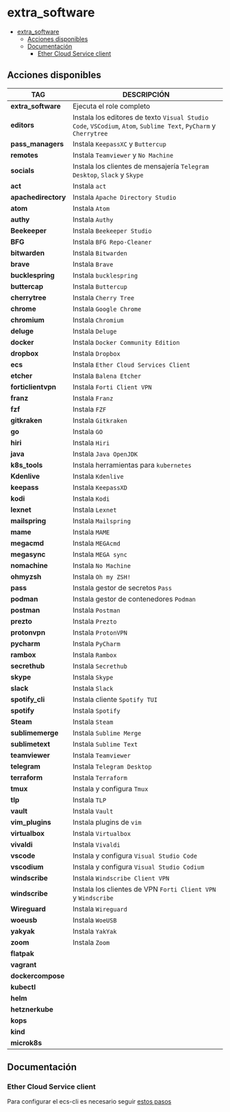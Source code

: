 # extra_software

- [extra_software](#extra_software)
  - [Acciones disponibles](#acciones-disponibles)
  - [Documentación](#documentación)
    - [Ether Cloud Service client](#ether-cloud-service-client)

## Acciones disponibles

| **TAG** | **DESCRIPCIÓN** |
|---------|-----------------|
| **extra_software** | Ejecuta el role completo |
| **editors** | Instala los editores de texto `Visual Studio Code`, `VSCodium`, `Atom`, `Sublime Text`, `PyCharm` y `Cherrytree` |
| **pass_managers** | Instala `KeepassXC` y `Buttercup` |
| **remotes** | Instala `Teamviewer` y `No Machine` |
| **socials** | Instala los clientes de mensajería `Telegram Desktop`, `Slack` y `Skype` |
| **act** | Instala `act` |
| **apachedirectory** | Instala `Apache Directory Studio` |
| **atom** | Instala `Atom` |
| **authy** | Instala `Authy` |
| **Beekeeper** | Instala `Beekeeper Studio`|
| **BFG** | Instala `BFG Repo-Cleaner` |
| **bitwarden** | Instala `Bitwarden` |
| **brave** | Instala `Brave` |
| **bucklespring** | Instala `bucklespring` |
| **buttercap** | Instala `Buttercup` |
| **cherrytree** | Instala `Cherry Tree` |
| **chrome** | Instala `Google Chrome` |
| **chromium** | Instala `Chromium` |
| **deluge** | Instala `Deluge` |
| **docker** | Instala `Docker Community Edition` |
| **dropbox** | Instala `Dropbox` |
| **ecs** | Instala `Ether Cloud Services Client` |
| **etcher** | Instala `Balena Etcher` |
| **forticlientvpn** | Instala `Forti Client VPN` |
| **franz** | Instala `Franz` |
| **fzf** | Instala `FZF` |
| **gitkraken** | Instala `Gitkraken` |
| **go** | Instala `GO` |
| **hiri** | Instala `Hiri` |
| **java** | Instala `Java OpenJDK` |
| **k8s_tools** | Instala herramientas para `kubernetes` |
| **Kdenlive** | Instala `Kdenlive` |
| **keepass** | Instala `KeepassXD` |
| **kodi** | Instala `Kodi` |
| **lexnet** | Instala `Lexnet` |
| **mailspring** | Instala `Mailspring` |
| **mame** | Instala `MAME` |
| **megacmd** | Instala `MEGAcmd` |
| **megasync** | Instala `MEGA sync` |
| **nomachine** | Instala `No Machine` |
| **ohmyzsh** | Instala `Oh my ZSH!` |
| **pass** | Instala gestor de secretos `Pass` |
| **podman** | Instala gestor de contenedores `Podman` |
| **postman** | Instala `Postman` |
| **prezto** | Instala `Prezto` |
| **protonvpn** | Instala `ProtonVPN` |
| **pycharm** | Instala `PyCharm` |
| **rambox** | Instala `Rambox` |
| **secrethub** | Instala `Secrethub` |
| **skype** | Instala `Skype` |
| **slack** | Instala `Slack` |
| **spotify_cli** | Instala cliente `Spotify TUI` |
| **spotify** | Instala `Spotify` |
| **Steam** | Instala `Steam` |
| **sublimemerge** | Instala `Sublime Merge` |
| **sublimetext** | Instala `Sublime Text` |
| **teamviewer** | Instala `Teamviewer` |
| **telegram** | Instala `Telegram Desktop` |
| **terraform** | Instala `Terraform` |
| **tmux** | Instala y configura `Tmux` |
| **tlp** | Instala `TLP` |
| **vault** | Instala `Vault` |
| **vim_plugins** | Instala plugins de `vim` |
| **virtualbox** | Instala `Virtualbox` |
| **vivaldi** | Instala `Vivaldi` |
| **vscode** | Instala y configura `Visual Studio Code` |
| **vscodium** | Instala y configura `Visual Studio Codium` |
| **windscribe** | Instala `Windscribe Client VPN` |
| **windscribe** | Instala los clientes de VPN `Forti Client VPN` y `Windscribe` |
| **Wireguard** | Instala `Wireguard` |
| **woeusb** | Instala `WoeUSB` |
| **yakyak** | Instala `YakYak` |
| **zoom** | Instala `Zoom` |
| **flatpak** | |
| **vagrant** | |
| **dockercompose** | |
| **kubectl** | |
| **helm** | |
| **hetznerkube** | |
| **kops** | |
| **kind** | |
| **microk8s** | |

## Documentación

### Ether Cloud Service client

Para configurar el ecs-cli es necesario seguir [estos pasos](https://platform.bbva.com/en-us/developers/ether-cli/documentation/03-getting-started)
